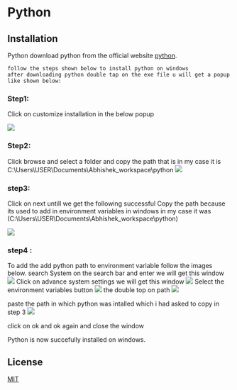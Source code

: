 # Python

## Installation
Python 
download python from the official website [python](https://www.python.org/ftp/python/3.9.5/python-3.9.5-amd64.exe).
```
follow the steps shown below to install python on windows
after downloading python double tap on the exe file u will get a popup like shown below:
```
### Step1:

Click on customize installation in the below popup

![](https://github.com/abhishekpshenoy/Python/blob/main/Images/python_installation/img1.PNG)

### Step2:

Click browse and select a folder and copy the path that is in my case it is C:\Users\USER\Documents\Abhishek_workspace\python
![](https://github.com/abhishekpshenoy/Python/blob/main/Images/python_installation/img2.PNG)

### step3:

Click on next untill we get the following successful 
Copy the path because its used to add in environment variables in windows in my case it was 
(C:\Users\USER\Documents\Abhishek_workspace\python)

![](https://github.com/abhishekpshenoy/Python/blob/main/Images/python_installation/img2.PNG)

### step4 :
To add the add python path to environment variable follow the images below.
search System on the search bar and enter we will get this window
![](https://github.com/abhishekpshenoy/Python/blob/main/Images/python_installation/img4.PNG)
Click on advance system settings we will get this window
![](https://github.com/abhishekpshenoy/Python/blob/main/Images/python_installation/img5.PNG)
Select the environment variables button
![](https://github.com/abhishekpshenoy/Python/blob/main/Images/python_installation/img5.PNG)
the double top on path 
![](https://github.com/abhishekpshenoy/Python/blob/main/Images/python_installation/img6.PNG)

paste the path in which python was intalled which i had asked to copy in step 3
![](https://github.com/abhishekpshenoy/Python/blob/main/Images/python_installation/img7.PNG)

click on ok and ok again and close the window

Python is now succefully installed on windows.

## License
[MIT](https://choosealicense.com/licenses/mit/)
